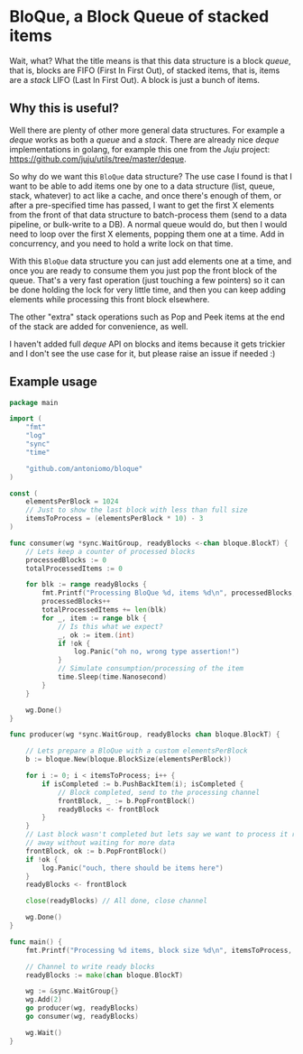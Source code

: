 # BloQue, a Block Queue of stacked items

Wait, what? What the title means is that this data structure is a block _queue_,
that is, blocks are FIFO (First In First Out), of stacked items, that is, items
are a _stack_ LIFO (Last In First Out). A block is just a bunch of items.

## Why this is useful?

Well there are plenty of other more general data structures. For example a
_deque_ works as both a _queue_ and a _stack_. There are already nice _deque_
implementations in golang, for example this one from the _Juju_ project:
https://github.com/juju/utils/tree/master/deque.

So why do we want this `BloQue` data structure? The use case I found is that I
want to be able to add items one by one to a data structure (list, queue, stack,
whatever) to act like a cache, and once there's enough of them, or after a
pre-specified time has passed, I want to get the first X elements from the front
of that data structure to batch-process them (send to a data pipeline, or
bulk-write to a DB). A normal queue would do, but then I would need to loop over
the first X elements, popping them one at a time. Add in concurrency, and you
need to hold a write lock on that time.

With this `BloQue` data structure you can just add elements one at a time, and
once you are ready to consume them you just pop the front block of the queue.
That's a very fast operation (just touching a few pointers) so it can be done
holding the lock for very little time, and then you can keep adding elements
while processing this front block elsewhere.

The other "extra" stack operations such as Pop and Peek items at the end of the
stack are added for convenience, as well.

I haven't added full _deque_ API on blocks and items because it gets trickier
and I don't see the use case for it, but please raise an issue if needed :)

## Example usage

```go
package main

import (
	"fmt"
	"log"
	"sync"
	"time"

	"github.com/antoniomo/bloque"
)

const (
	elementsPerBlock = 1024
	// Just to show the last block with less than full size
	itemsToProcess = (elementsPerBlock * 10) - 3
)

func consumer(wg *sync.WaitGroup, readyBlocks <-chan bloque.BlockT) {
	// Lets keep a counter of processed blocks
	processedBlocks := 0
	totalProcessedItems := 0

	for blk := range readyBlocks {
		fmt.Printf("Processing BloQue %d, items %d\n", processedBlocks, len(blk))
		processedBlocks++
		totalProcessedItems += len(blk)
		for _, item := range blk {
			// Is this what we expect?
			_, ok := item.(int)
			if !ok {
				log.Panic("oh no, wrong type assertion!")
			}
			// Simulate consumption/processing of the item
			time.Sleep(time.Nanosecond)
		}
	}

	wg.Done()
}

func producer(wg *sync.WaitGroup, readyBlocks chan bloque.BlockT) {

	// Lets prepare a BloQue with a custom elementsPerBlock
	b := bloque.New(bloque.BlockSize(elementsPerBlock))

	for i := 0; i < itemsToProcess; i++ {
		if isCompleted := b.PushBackItem(i); isCompleted {
			// Block completed, send to the processing channel
			frontBlock, _ := b.PopFrontBlock()
			readyBlocks <- frontBlock
		}
	}
	// Last block wasn't completed but lets say we want to process it right
	// away without waiting for more data
	frontBlock, ok := b.PopFrontBlock()
	if !ok {
		log.Panic("ouch, there should be items here")
	}
	readyBlocks <- frontBlock

	close(readyBlocks) // All done, close channel

	wg.Done()
}

func main() {
	fmt.Printf("Processing %d items, block size %d\n", itemsToProcess, elementsPerBlock)

	// Channel to write ready blocks
	readyBlocks := make(chan bloque.BlockT)

	wg := &sync.WaitGroup{}
	wg.Add(2)
	go producer(wg, readyBlocks)
	go consumer(wg, readyBlocks)

	wg.Wait()
}

```
